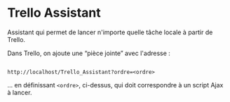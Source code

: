 # Trello Assistant

Assistant qui permet de lancer n'importe quelle tâche locale à partir de Trello.

Dans Trello, on ajoute une “pièce jointe” avec l'adresse :

~~~

http://localhost/Trello_Assistant?ordre=<ordre>

~~~

… en définissant `<ordre>`, ci-dessus, qui doit correspondre à un script Ajax à lancer.